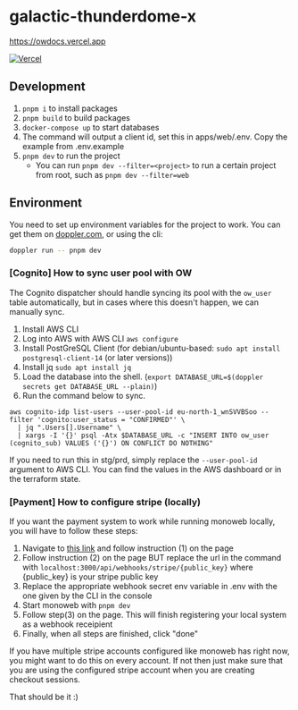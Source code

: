 # galactic-thunderdome-x

https://owdocs.vercel.app

<a href="https://vercel.com?utm_source=[team-name]&utm_campaign=oss" width="150" height="30">
    <img src="https://images.ctfassets.net/e5382hct74si/78Olo8EZRdUlcDUFQvnzG7/fa4cdb6dc04c40fceac194134788a0e2/1618983297-powered-by-vercel.svg" alt="Vercel">
</a>

## Development  

1. `pnpm i` to install packages
2. `pnpm build` to build packages
3. `docker-compose up` to start databases
4. The command will output a client id, set this in apps/web/.env. Copy the example from .env.example
5. `pnpm dev` to run the project
   - You can run `pnpm dev --filter=<project>` to run a certain project from root, such as `pnpm dev --filter=web`

## Environment

You need to set up environment variables for the project to work. You can get them on [doppler.com](https://doppler.com), or using the cli:

```sh
doppler run -- pnpm dev
```

### [Cognito] How to sync user pool with OW

The Cognito dispatcher should handle syncing its pool with the `ow_user` table automatically, but in cases where this
doesn't happen, we can manually sync.

1. Install AWS CLI
2. Log into AWS with AWS CLI `aws configure`
3. Install PostGreSQL Client (for debian/ubuntu-based: `sudo apt install postgresql-client-14` (or later versions))
4. Install jq `sudo apt install jq`
5. Load the database into the shell. (`export DATABASE_URL=$(doppler secrets get DATABASE_URL --plain)`)
6. Run the command below to sync.

```shell
aws cognito-idp list-users --user-pool-id eu-north-1_wnSVVBSoo --filter 'cognito:user_status = "CONFIRMED"' \
  | jq ".Users[].Username" \
  | xargs -I '{}' psql -Atx $DATABASE_URL -c "INSERT INTO ow_user (cognito_sub) VALUES ('{}') ON CONFLICT DO NOTHING"
```

If you need to run this in stg/prd, simply replace the `--user-pool-id` argument to AWS CLI. You can find the values
in the AWS dashboard or in the terraform state.

### [Payment] How to configure stripe (locally)

If you want the payment system to work while running monoweb locally, you will have to follow these steps:

1. Navigate to [this link](https://dashboard.stripe.com/test/webhooks/create?endpoint_location=local) and follow instruction (1) on the page
2. Follow instruction (2) on the page BUT replace the url in the command with `localhost:3000/api/webhooks/stripe/{public_key}` where {public_key} is your stripe public key
3. Replace the appropriate webhook secret env variable in .env with the one given by the CLI in the console
4. Start monoweb with `pnpm dev`
5. Follow step(3) on the page. This will finish registering your local system as a webhook receipient
6. Finally, when all steps are finished, click "done"

If you have multiple stripe accounts configured like monoweb has right now, you might want to do this on every account. If not then just make sure that you are using the configured stripe account when you are creating checkout sessions.

That should be it :)
